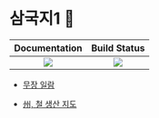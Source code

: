 # 삼국지1 💾

|  **Documentation**                        |  **Build Status**                 |
|:-----------------------------------------:|:---------------------------------:|
|  [![][docs-latest-img]][docs-latest-url]  |  [![][actions-img]][actions-url]  |


* [무장 일람](https://wookay.github.io/docs/Sam1.jl/generals/)

* [州, 철 생산 지도](https://wookay.github.io/docs/Sam1.jl/states/)


[docs-latest-img]: https://img.shields.io/badge/docs-latest-blue.svg
[docs-latest-url]: https://wookay.github.io/docs/Sam1.jl/
[actions-img]: https://github.com/wookay/Sam1.jl/workflows/CI/badge.svg
[actions-url]: https://github.com/wookay/Sam1.jl/actions
